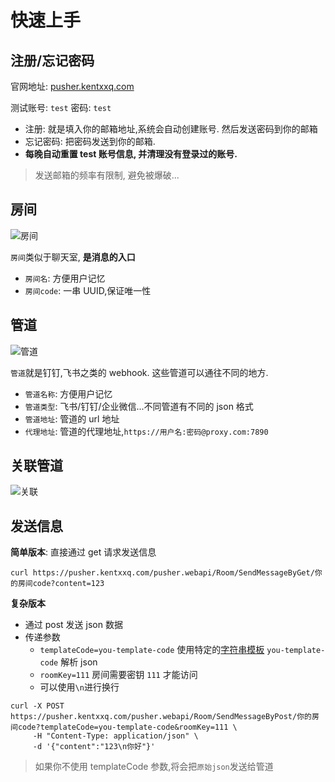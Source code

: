 # 快速上手

## 注册/忘记密码

官网地址: [pusher.kentxxq.com](https://pusher.kentxxq.com)

测试账号: `test` 密码: `test`

- 注册: 就是填入你的邮箱地址,系统会自动创建账号. 然后发送密码到你的邮箱
- 忘记密码: 把密码发送到你的邮箱.
- **每晚自动重置 test 账号信息, 并清理没有登录过的账号.**

> 发送邮箱的频率有限制, 避免被爆破...

## 房间

![房间](/assets/q/room.png)

`房间`类似于聊天室, **是消息的入口**

- `房间名`: 方便用户记忆
- `房间code`: 一串 UUID,保证唯一性

## 管道

![管道](/assets/q/channel.png)

`管道`就是钉钉,飞书之类的 webhook. 这些管道可以通往不同的地方.

- `管道名称`: 方便用户记忆
- `管道类型`: 飞书/钉钉/企业微信...不同管道有不同的 json 格式
- `管道地址`: 管道的 url 地址
- `代理地址`: 管道的代理地址,`https://用户名:密码@proxy.com:7890`

## 关联管道

![关联](/assets/q/r.png)

## 发送信息

**简单版本**: 直接通过 get 请求发送信息

```shell
curl https://pusher.kentxxq.com/pusher.webapi/Room/SendMessageByGet/你的房间code?content=123
```

**复杂版本**

- 通过 post 发送 json 数据
- 传递参数
  - `templateCode=you-template-code` 使用特定的[字符串模板](/string-template) `you-template-code` 解析 json
  - `roomKey=111` 房间需要密钥 `111` 才能访问
  - 可以使用`\n`进行换行

```shell
curl -X POST https://pusher.kentxxq.com/pusher.webapi/Room/SendMessageByPost/你的房间code?templateCode=you-template-code&roomKey=111 \
     -H "Content-Type: application/json" \
     -d '{"content":"123\n你好"}'
```

> 如果你不使用 templateCode 参数,将会把`原始json`发送给管道
